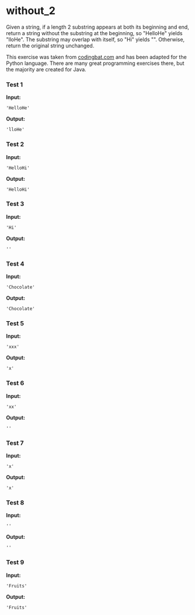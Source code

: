 # without_2




Given a string, if a length 2 substring appears at both its beginning and end, return a string without the substring at the beginning, so "HelloHe" yields "lloHe". The substring may overlap with itself, so "Hi" yields "". Otherwise, return the original string unchanged.

This exercise was taken from [codingbat.com](https://codingbat.com/prob/p142247) and has been adapted for the Python language. There are many great programming exercises there, but the majority are created for Java.






### Test 1
**Input:**
```
'HelloHe'
```
**Output:**
```
'lloHe'
```
### Test 2
**Input:**
```
'HelloHi'
```
**Output:**
```
'HelloHi'
```
### Test 3
**Input:**
```
'Hi'
```
**Output:**
```
''
```
### Test 4
**Input:**
```
'Chocolate'
```
**Output:**
```
'Chocolate'
```
### Test 5
**Input:**
```
'xxx'
```
**Output:**
```
'x'
```
### Test 6
**Input:**
```
'xx'
```
**Output:**
```
''
```
### Test 7
**Input:**
```
'x'
```
**Output:**
```
'x'
```
### Test 8
**Input:**
```
''
```
**Output:**
```
''
```
### Test 9
**Input:**
```
'Fruits'
```
**Output:**
```
'Fruits'
```

